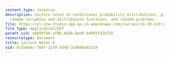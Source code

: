 ```yaml
---
content_type: resource
description: Lecture notes on conditional probability distributions, probability,
  random variables and distribution functions, and random problems.
file: https://ol-ocw-studio-app-qa.s3.amazonaws.com/courses/14-30-introduction-to-statistical-methods-in-economics-spring-2009/9cda4d4c7bbf21f05d493c0888a45119_MIT14_30s09_lec08.pdf
file_type: application/pdf
parent_uid: a9889fb8-af0b-6d96-6edd-b4093f42bf2b
resourcetype: Document
title: Lecture Notes 8
uid: 9cda4d4c-7bbf-21f0-5d49-3c0888a45119
---
```

